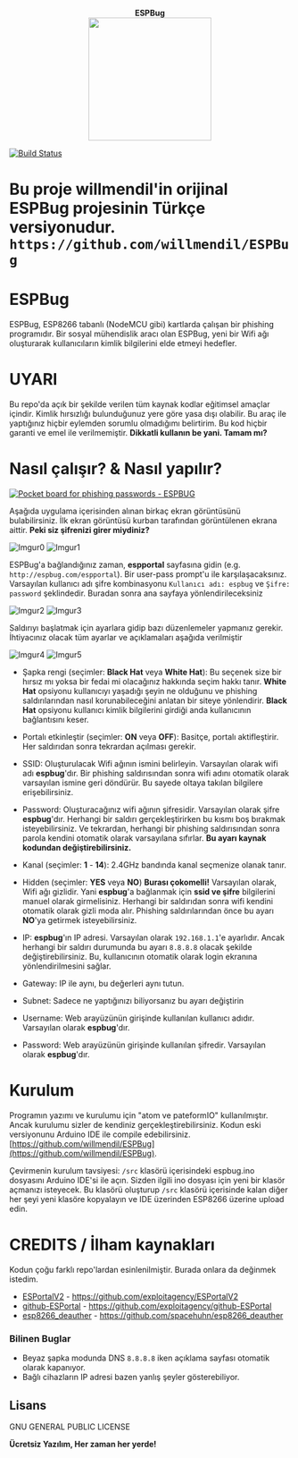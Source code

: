 <p align="center">
  <b>ESPBug</b><br>
  <img width="220" height="220" src="https://i.imgur.com/vYE79I9.png">
  
</p>

[![Build Status](https://travis-ci.com/guanicoe/ESPBug_PIO.svg?branch=master)](https://travis-ci.com/guanicoe/ESPBug_PIO)


# Bu proje willmendil'in orijinal ESPBug projesinin Türkçe versiyonudur.  `https://github.com/willmendil/ESPBug `

# ESPBug
ESPBug, ESP8266 tabanlı (NodeMCU gibi) kartlarda çalışan bir phishing programıdır. Bir sosyal mühendislik aracı olan ESPBug, yeni bir Wifi ağı oluşturarak kullanıcıların kimlik bilgilerini elde etmeyi hedefler.

# UYARI
Bu repo'da açık bir şekilde verilen tüm kaynak kodlar eğitimsel amaçlar içindir. Kimlik hırsızlığı bulunduğunuz yere göre yasa dışı olabilir. Bu araç ile yaptığınız hiçbir eylemden sorumlu olmadığımı belirtirim. Bu kod hiçbir garanti ve emel ile verilmemiştir. **Dikkatli kullanın be yani. Tamam mı?**

# Nasıl çalışır? & Nasıl yapılır?

[![Pocket board for phishing passwords - ESPBUG](https://i.imgur.com/PYyQzfI.jpg)](https://www.youtube.com/watch?v=X95rtPqSzw4 "Pocket board for phishing passwords - ESPBUG - Click to Watch!")

Aşağıda uygulama içerisinden alınan birkaç ekran görüntüsünü bulabilirsiniz. İlk ekran görüntüsü kurban tarafından görüntülenen ekrana aittir. **Peki siz şifrenizi girer miydiniz?**

![Imgur0](https://i.imgur.com/q5C7H7s.png)
![Imgur1](https://i.imgur.com/qYyqwnQl.jpg)


ESPBug'a bağlandığınız zaman, **espportal** sayfasına gidin (e.g. `http://espbug.com/espportal`). Bir user-pass prompt'u ile karşılaşacaksınız. Varsayılan kullanıcı adı şifre kombinasyonu `Kullanıcı adı: espbug` ve `Şifre: password` şeklindedir. Buradan sonra ana sayfaya yönlendirileceksiniz


![Imgur2](https://i.imgur.com/NgNZkYol.jpg)
![Imgur3](https://i.imgur.com/OgYxvRyl.jpg)


Saldırıyı başlatmak için ayarlara gidip bazı düzenlemeler yapmanız gerekir. İhtiyacınız olacak tüm ayarlar ve açıklamaları aşağıda verilmiştir


![Imgur4](https://i.imgur.com/lxz6Apwl.jpg)
![Imgur5](https://i.imgur.com/LeBXPztl.jpg)


 - Şapka rengi (seçimler: **Black Hat** veya **White Hat**): Bu seçenek size bir hırsız mı yoksa bir fedai mi olacağınız hakkında seçim hakkı tanır. **White Hat** opsiyonu kullanıcıyı yaşadığı şeyin ne olduğunu ve phishing saldırılarından nasıl korunabileceğini anlatan bir siteye yönlendirir. **Black Hat** opsiyonu kullanıcı kimlik bilgilerini girdiği anda kullanıcının bağlantısını keser.

 - Portalı etkinleştir (seçimler: **ON** veya **OFF**): Basitçe, portalı aktifleştirir. Her saldırıdan sonra tekrardan açılması gerekir.
 - SSID: Oluşturulacak Wifi ağının ismini belirleyin. Varsayılan olarak wifi adı **espbug**'dır. Bir phishing saldırısından sonra wifi adını otomatik olarak varsayılan ismine geri döndürür. Bu sayede oltaya takılan bilgilere erişebilirsiniz.
 - Password: Oluşturacağınız wifi ağının şifresidir. Varsayılan olarak şifre **espbug**'dır. Herhangi bir saldırı gerçekleştirirken bu kısmı boş bırakmak isteyebilirsiniz. Ve tekrardan, herhangi bir phishing saldırısından sonra parola kendini otomatik olarak varsayılana sıfırlar. **Bu ayarı kaynak kodundan değiştirebilirsiniz.**
 - Kanal (seçimler: **1** - **14**): 2.4GHz bandında kanal seçmenize olanak tanır.
 - Hidden (seçimler: **YES** veya **NO**) **Burası çokomelli!** Varsayılan olarak, Wifi ağı gizlidir. Yani **espbug**'a bağlanmak için **ssid ve şifre** bilgilerini manuel olarak girmelisiniz. Herhangi bir saldırıdan sonra wifi kendini otomatik olarak gizli moda alır. Phishing saldırılarından önce bu ayarı **NO**'ya getirmek isteyebilirsiniz.
 - IP: **espbug**'ın IP adresi. Varsayılan olarak `192.168.1.1`'e ayarlıdır. Ancak herhangi bir saldırı durumunda bu ayarı `8.8.8.8` olacak şekilde değiştirebilirsiniz. Bu, kullanıcının otomatik olarak login ekranına yönlendirilmesini sağlar.
 - Gateway: IP ile aynı, bu değerleri aynı tutun.
 - Subnet: Sadece ne yaptığınızı biliyorsanız bu ayarı değiştirin
 - Username: Web arayüzünün girişinde kullanılan kullanıcı adıdır. Varsayılan olarak **espbug**'dır.
 - Password: Web arayüzünün girişinde kullanılan şifredir. Varsayılan olarak **espbug**'dır.

# Kurulum

Programın yazımı ve kurulumu için "atom ve pateformIO" kullanılmıştır. Ancak kurulumu sizler de kendiniz gerçekleştirebilirsiniz. Kodun eski versiyonunu Arduino IDE ile compile edebilirsiniz. [https://github.com/willmendil/ESPBug](https://github.com/willmendil/ESPBug). 

Çevirmenin kurulum tavsiyesi:
`/src` klasörü içerisindeki espbug.ino dosyasını Arduino IDE'si ile açın. Sizden ilgili ino dosyası için yeni bir klasör açmanızı isteyecek. Bu klasörü oluşturup `/src` klasörü içerisinde kalan diğer her şeyi yeni klasöre kopyalayın ve IDE üzerinden ESP8266 üzerine upload edin.


# CREDITS / İlham kaynakları

Kodun çoğu farklı repo'lardan esinlenilmiştir. Burada onlara da değinmek istedim.
* [ESPortalV2] - https://github.com/exploitagency/ESPortalV2
* [github-ESPortal] - https://github.com/exploitagency/github-ESPortal
* [esp8266_deauther] - https://github.com/spacehuhn/esp8266_deauther


### Bilinen Buglar
- Beyaz şapka modunda DNS `8.8.8.8` iken  açıklama sayfası otomatik olarak kapanıyor. 
- Bağlı cihazların IP adresi bazen yanlış şeyler gösterebiliyor.

Lisans
----

  GNU GENERAL PUBLIC LICENSE


**Ücretsiz Yazılım, Her zaman her yerde!**


   [ESPortalV2]: <https://github.com/exploitagency/ESPortalV2>
   [github-ESPortal]: <https://github.com/exploitagency/github-ESPortal>
   [esp8266_deauther]: <https://github.com/spacehuhn/esp8266_deauther>
   [esp8266]: https://rcl.lt/files/c59c2f4d86f239f67a86-128x128
   [Arduino IDE]: https://www.arduino.cc/en/main/software
